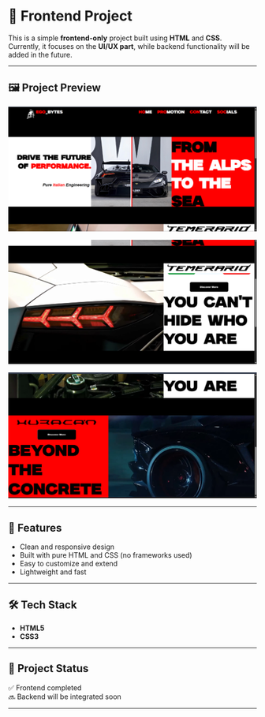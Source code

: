 # 🚀 Frontend Project

This is a simple **frontend-only** project built using **HTML** and **CSS**.  
Currently, it focuses on the **UI/UX part**, while backend functionality will be added in the future.  

---

## 🖼️ Project Preview

<p align="center">
  <img src="./ss/first.png" alt="Homepage Screenshot" width="800"/>
</p>

<p align="center">
  <img src="./ss/second.png" alt="About Section Screenshot" width="800"/>
</p>

<p align="center">
  <img src="./ss/third.png" alt="Contact Section Screenshot" width="800"/>
</p>

---

## 📌 Features
- Clean and responsive design  
- Built with pure HTML and CSS (no frameworks used)  
- Easy to customize and extend  
- Lightweight and fast  

---

## 🛠️ Tech Stack
- **HTML5**  
- **CSS3**  

---

## 📂 Project Status
✅ Frontend completed  
🔜 Backend will be integrated soon  

---


